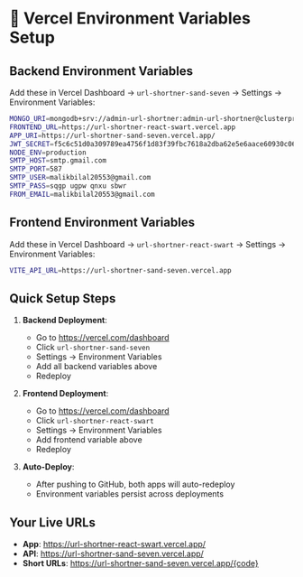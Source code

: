 # 🚀 Vercel Environment Variables Setup

## Backend Environment Variables

Add these in Vercel Dashboard → `url-shortner-sand-seven` → Settings → Environment Variables:

```bash
MONGO_URI=mongodb+srv://admin-url-shortner:admin-url-shortner@clusterproject0.2pkm7ns.mongodb.net/url-shortner?retryWrites=true&w=majority
FRONTEND_URL=https://url-shortner-react-swart.vercel.app
APP_URI=https://url-shortner-sand-seven.vercel.app/
JWT_SECRET=f5c6c51d0a309789ea4756f1d83f39fbc7618a2dba62e5e6aace60930c065107
NODE_ENV=production
SMTP_HOST=smtp.gmail.com
SMTP_PORT=587
SMTP_USER=malikbilal20553@gmail.com
SMTP_PASS=sqgp ugpw qnxu sbwr
FROM_EMAIL=malikbilal20553@gmail.com
```

## Frontend Environment Variables

Add these in Vercel Dashboard → `url-shortner-react-swart` → Settings → Environment Variables:

```bash
VITE_API_URL=https://url-shortner-sand-seven.vercel.app
```

## Quick Setup Steps

1. **Backend Deployment**:
   - Go to https://vercel.com/dashboard
   - Click `url-shortner-sand-seven`
   - Settings → Environment Variables
   - Add all backend variables above
   - Redeploy

2. **Frontend Deployment**:
   - Go to https://vercel.com/dashboard
   - Click `url-shortner-react-swart` 
   - Settings → Environment Variables
   - Add frontend variable above
   - Redeploy

3. **Auto-Deploy**:
   - After pushing to GitHub, both apps will auto-redeploy
   - Environment variables persist across deployments

## Your Live URLs

- **App**: https://url-shortner-react-swart.vercel.app/
- **API**: https://url-shortner-sand-seven.vercel.app/
- **Short URLs**: https://url-shortner-sand-seven.vercel.app/{code}

